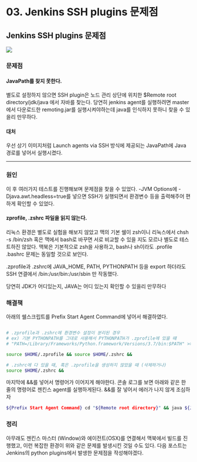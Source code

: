 # 03. Jenkins SSH plugins 문제점

## Jenkins SSH plugins 문제점

![](https://velog.velcdn.com/images/cyeongy/post/45f08121-f04b-4f11-aa99-c623792ad11f/image.png)

### 문제점

#### JavaPath를 찾지 못한다.

별도로 설정하지 않으면 SSH plugin은 노드 관리 상단에 위치한 $Remote root directory/jdk/java 에서 자바를 찾는다. 당연히 jenkins agent를 실행하려면 master에서 다운로드한 remoting.jar를 실행시켜야하는데 java를 인식하지 못하니 찾을 수 있을리 만무하다.

#### 대처

우선 상기 이미지처럼 Launch agents via SSH 방식에 제공되는 JavaPath에 Java 경로를 넣어서 실행시켰다.

***

### 원인

이 후 여러가지 테스트를 진행해보며 문제점을 찾을 수 있었다. -JVM Options에 -Djava.awt.headless=true를 넣으면 SSH가 실행되면서 환경변수 등을 출력해주어 편하게 확인할 수 있었다.

#### zprofile, .zshrc 파일을 읽지 않는다.

리눅스 환경은 별도로 실험을 해보지 않았고 맥의 기본 쉘이 zsh이니 리눅스에서 chsh -s /bin/zsh 혹은 맥에서 bash로 바꾸면 서로 비교할 수 있을 지도 모르나 별도로 테스트하진 않았다. 맥북은 기본적으로 zsh을 사용하고, bash나 sh이라도 .profile .bashrc 문제는 동일할 것으로 보인다.

.zprofile과 .zshrc에 JAVA\_HOME, PATH, PYTHONPATH 등을 export 하더라도 SSH 연결에서 /bin:/usr/bin:/usr/sbin 만 작동했다.

당연히 JDK가 어디있는지, JAVA는 어디 있는지 확인할 수 있을리 만무하다

### 해결책

아래의 쉘스크립트를 Prefix Start Agent Command에 넣어서 해결하였다.

```bash

# .zprofile과 .zshrc에 환경변수 설정이 분리된 경우
# ex) 기본 PYTHONPATH를 그대로 사용해서 PYTHONPATH가 .zprofile에 있을 떄
# "PATH=/Library/Frameworks/Python.framework/Versions/3.7/bin:$PATH" >> .zprofile

source $HOME/.zprofile && source $HOME/.zshrc &&

# .zshrc에 다 있을 때, 혹은 .zprofile을 생성하지 않았을 때 (삭제하거나)
source $HOME/.zshrc &&

```

마지막에 &&를 넣어서 명령어가 이어지게 해야한다. 콘솔 로그를 보면 아래와 같은 한 줄의 명령어로 젠킨스 agent를 실행하게된다. &&를 잘 넣어서 에러가 나지 않게 조심하자

```bash
${Prefix Start Agent Command} cd "${Remote root directory}" && java ${JVM Options} -workdir ~~~~
```

### 정리

아무래도 젠킨스 마스터 (Window)와 에이전트(OSX)를 연결해서 맥북에서 빌드를 진행했고, 이런 복잡한 환경이 위와 같은 문제를 발생시킨 것일 수도 있다. 다음 포스트는 Jenkins의 python plugins에서 발생한 문제점을 작성해야겠다.
